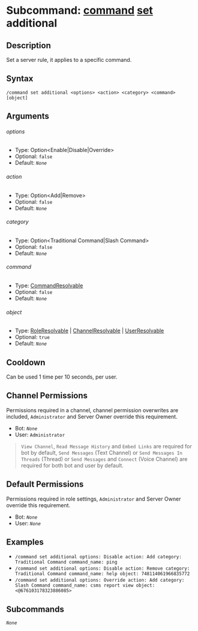 # Subcommand: [command](../command.md) [set](./set.md) additional

## Description

Set a server rule, it applies to a specific command.

## Syntax

```
/command set additional <options> <action> <category> <command> [object]
```

## Arguments

###### options

- Type: Option<Enable|Disable|Override>
- Optional: `false`
- Default: *`None`*

###### action

- Type: Option<Add|Remove>
- Optional: `false`
- Default: *`None`*

###### category

- Type: Option<Traditional Command|Slash Command>
- Optional: `false`
- Default: *`None`*

###### command

- Type: [CommandResolvable](/typedefs/CommandResolvable.md)
- Optional: `false`
- Default: *`None`*

###### object

- Type: [RoleResolvable](/typedefs/RoleResolvable.md) | [ChannelResolvable](/typedefs/ChannelResolvable.md) | [UserResolvable](/typedefs/UserResolvable.md)
- Optional: `true`
- Default: *`None`*

## Cooldown

Can be used 1 time per 10 seconds, per user.

## Channel Permissions

Permissions required in a channel, channel permission overwrites are included, `Administrator` and Server Owner override this requirement.

- Bot: *`None`*
- User: `Administrator`

> `View Channel`, `Read Message History` and `Embed Links` are required for bot by default, `Send Messages` (Text Channel) or `Send Messages In Threads` (Thread) or `Send Messages` and `Connect` (Voice Channel) are required for both bot and user by default.

## Default Permissions

Permissions required in role settings, `Administrator` and Server Owner override this requirement.

- Bot: *`None`*
- User: *`None`*

## Examples

- `/command set additional options: Disable action: Add category: Traditional Command command_name: ping`
- `/command set additional options: Disable action: Remove category: Traditional Command command_name: help object: 748114061966835772`
- `/command set additional options: Override action: Add category: Slash Command command_name: csms report view object: <@676103178323886085>`

## Subcommands

*`None`*

